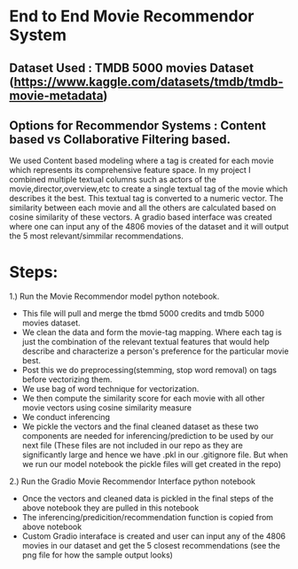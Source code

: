 # End to End Movie Recommendor System

## Dataset Used : TMDB 5000 movies Dataset (https://www.kaggle.com/datasets/tmdb/tmdb-movie-metadata)

## Options for Recommendor Systems : Content based vs Collaborative Filtering based. 
We used Content based modeling where a tag is created for each movie which represents its comprehensive feature space. In my project I combined multiple textual columns such as actors of the movie,director,overview,etc to create a single textual tag of the movie which describes it the best. This textual tag is converted to a numeric vector. The similarity between each movie and all the others are calculated based on cosine similarity of these vectors. A gradio based interface was created where one can input any of the 4806 movies of the dataset and it will output the 5 most relevant/simmilar recommendations.

# Steps:
1.) Run the Movie Recommendor model python notebook. 
- This file will pull and merge the tbmd 5000 credits and tmdb 5000 movies dataset. 
- We clean the data and form the movie-tag mapping. Where each tag is just the combination of the relevant textual features that would help describe and characterize a person's preference for the particular movie best.
- Post this we do preprocessing(stemming, stop word removal) on tags before vectorizing them. 
- We use bag of word technique for vectorization. 
- We then compute the similarity score for each movie with all other movie vectors using cosine similarity measure
- We conduct inferencing
- We pickle the vectors and the final cleaned dataset as these two components are needed for inferencing/prediction to be used by our next file (These files are not included in our repo as they are significantly large and hence we have .pkl in our .gitignore file. But when we run our model notebook the pickle files will get created in the repo)

2.) Run the Gradio Movie Recommendor Interface python notebook
- Once the vectors and cleaned data is pickled in the final steps of the above notebook they are pulled in this notebook
- The inferencing/predicition/recommendation function is copied from above notebook
- Custom Gradio interaface is created and user can input any of the 4806 movies in our dataset and get the 5 closest recommendations (see the png file for how the sample output looks)


